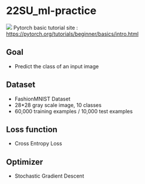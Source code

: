 # 22SU_ml-practice
<img src="https://img.shields.io/badge/PyTorch-EE4C2C?style=flat&logo=PyTorch&logoColor=white"/> Pytorch basic tutorial site : https://pytorch.org/tutorials/beginner/basics/intro.html

## Goal
* Predict the class of an input image

## Dataset
* FashionMNIST Dataset
* 28*28 gray scale image, 10 classes
* 60,000 training examples / 10,000 test examples

## Loss function
* Cross Entropy Loss

## Optimizer
* Stochastic Gradient Descent
